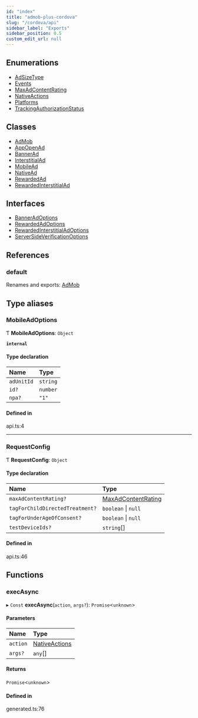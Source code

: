 ```yaml
---
id: "index"
title: "admob-plus-cordova"
slug: "/cordova/api"
sidebar_label: "Exports"
sidebar_position: 0.5
custom_edit_url: null
---
```


## Enumerations

- [AdSizeType](enums/adsizetype.md)
- [Events](enums/events.md)
- [MaxAdContentRating](enums/maxadcontentrating.md)
- [NativeActions](enums/nativeactions.md)
- [Platforms](enums/platforms.md)
- [TrackingAuthorizationStatus](enums/trackingauthorizationstatus.md)

## Classes

- [AdMob](classes/admob.md)
- [AppOpenAd](classes/appopenad.md)
- [BannerAd](classes/bannerad.md)
- [InterstitialAd](classes/interstitialad.md)
- [MobileAd](classes/mobilead.md)
- [NativeAd](classes/nativead.md)
- [RewardedAd](classes/rewardedad.md)
- [RewardedInterstitialAd](classes/rewardedinterstitialad.md)

## Interfaces

- [BannerAdOptions](interfaces/banneradoptions.md)
- [RewardedAdOptions](interfaces/rewardedadoptions.md)
- [RewardedInterstitialAdOptions](interfaces/rewardedinterstitialadoptions.md)
- [ServerSideVerificationOptions](interfaces/serversideverificationoptions.md)

## References

### default

Renames and exports: [AdMob](classes/admob.md)

## Type aliases

### MobileAdOptions

Ƭ **MobileAdOptions**: `Object`

**`internal`**

#### Type declaration

| Name | Type |
| :------ | :------ |
| `adUnitId` | `string` |
| `id?` | `number` |
| `npa?` | ``"1"`` |

#### Defined in

api.ts:4

___

### RequestConfig

Ƭ **RequestConfig**: `Object`

#### Type declaration

| Name | Type |
| :------ | :------ |
| `maxAdContentRating?` | [MaxAdContentRating](enums/maxadcontentrating.md) |
| `tagForChildDirectedTreatment?` | `boolean` \| ``null`` |
| `tagForUnderAgeOfConsent?` | `boolean` \| ``null`` |
| `testDeviceIds?` | `string`[] |

#### Defined in

api.ts:46

## Functions

### execAsync

▸ `Const` **execAsync**(`action`, `args?`): `Promise`\<`unknown`\>

#### Parameters

| Name | Type |
| :------ | :------ |
| `action` | [NativeActions](enums/nativeactions.md) |
| `args?` | `any`[] |

#### Returns

`Promise`\<`unknown`\>

#### Defined in

generated.ts:76
